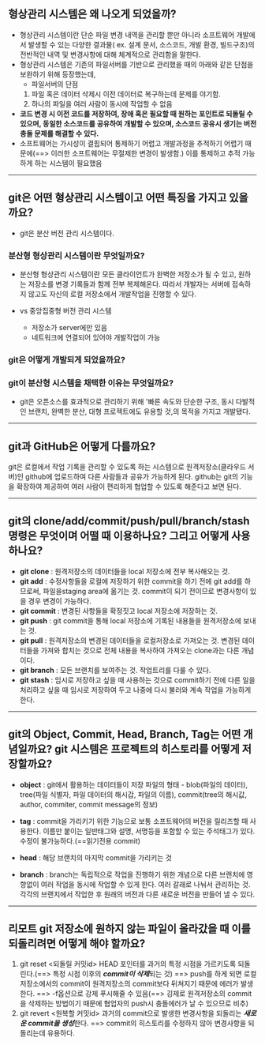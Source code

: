 ## 형상관리 시스템은 왜 나오게 되었을까?
* 형상관리 시스템이란 단순 파일 변경 내역을 관리할 뿐만 아니라 소프트웨어 개발에서 발생할 수 있는 다양한 결과물( ex. 설계 문서, 소스코드, 개발 환경, 빌드구조)의 전반적인 내역 및 변경사항에 대해 체계적으로 관리함을 말한다.
* 형상관리 시스템은 기존의 파일서버를 기반으로 관리했을 때의 아래와 같은 단점을 보완하기 위해 등장했는데,
  * 파일서버의 단점 
  1. 파일 혹은 데이터 삭제시 이전 데이터로 복구하는데 문제를 야기함.
  2. 하나의 파일을 여러 사람이 동시에 작업할 수 없음
* **코드 변경 시 이전 코드를 저장하여, 장애 혹은 필요할 때 원하는 포인트로 되돌릴 수 있으며, 동일한 소스코드를 공유하여 개발할 수 있으며, 소스코드 공유시 생기는 버전 충돌 문제를 해결할 수 있다.** 
* 소프트웨어는 가시성이 결핍되어 통제하기 어렵고 개발과정을 추적하기 어렵기 때문에(==> 이러한 소프트웨어는 무절제한 변경이 발생함.) 이를 통제하고 추적 가능하게 하는 시스템이 필요했음

***

## git은 어떤 형상관리 시스템이고 어떤 특징을 가지고 있을까요?
* git은 분산 버전 관리 시스템이다.

### 분산형 형상관리 시스템이란 무엇일까요?
* 분산형 형상관리 시스템이란 모든 클라이언트가 완벽한 저장소가 될 수 있고, 원하는 저장소를 변경 기록들과 함께 전부 복제해온다. 따라서 개발자는 서버에 접속하지 않고도 자신의 로컬 저장소에서 개발작업을 진행할 수 있다.

* vs 중앙집중형 버전 관리 시스템
  * 저장소가 server에만 있음
  * 네트워크에 연결되어 있어야 개발작업이 가능
  
### git은 어떻게 개발되게 되었을까요?
### git이 분산형 시스템을 채택한 이유는 무엇일까요?

* git은 오픈소스를 효과적으로 관리하기 위해 '빠른 속도와 단순한 구조, 동시 다발적인 브랜치, 완벽한 분산, 대형 프로젝트에도 유용할 것,의 목적을 가지고 개발됐다.

***

## git과 GitHub은 어떻게 다를까요?
git은 로컬에서 작업 기록을 관리할 수 있도록 하는 시스템으로 원격저장소(클라우드 서버)인 github에 업로드하여 다른 사람들과 공유가 가능하게 된다. github는 git의 기능을 확장하여 제공하여 여러 사람이 편리하게 협업할 수 있도록 해준다고 보면 된다.

***

## git의 clone/add/commit/push/pull/branch/stash 명령은 무엇이며 어떨 때 이용하나요? 그리고 어떻게 사용하나요?
* **git clone** : 원격저장소의 데이터들을 local 저장소에 전부 복사해오는 것.
* **git add** : 수정사항들을 로컬에 저장하기 위한 commit을 하기 전에 git add를 하므로써, 파일을staging area에 옮기는 것. commit이 되기 전이므로 변경사항이 있을 경우 변경이 가능하다.
* **git commit** : 변경된 사항들을 확정짓고 local 저장소에 저장하는 것.
* **git push** : git commit을 통해 local 저장소에 기록된 내용들을 원격저장소에 보내는 것.
* **git pull** : 원격저장소의 변경된 데이터들을 로컬저장소로 가져오는 것. 변경된 데이터들을 가져와 합치는 것으로 전체 내용을 복사하여 가져오는 clone과는 다른 개념이다.
* **git branch** : 모든 브랜치를 보여주는 것. 작업트리를 다룰 수 있다.
* **git stash** : 임시로 저장하고 싶을 때 사용하는 것으로 commit하기 전에 다른 일을 처리하고 싶을 때 임시로 저장하여 두고 나중에 다시 불러와 계속 작업을 가능하게 한다.

***

## git의 Object, Commit, Head, Branch, Tag는 어떤 개념일까요? git 시스템은 프로젝트의 히스토리를 어떻게 저장할까요?
* **object** : git에서 활용하는 데이터들이 저장
               파일의 형태 - blob(파일의 데이터), tree(파일 식별자, 파일 데이터의 해시갑, 파일의 이름), commit(tree의 해시값, author, commiter, commit message의 정보)
              
* **tag** : commit을 가리키기 위한 기능으로 보통 소프트웨어의 버전을 릴리즈할 때 사용한다.
            이름만 붙이는 일반태그와 설명, 서명등을 포함할 수 있는 주석태그가 있다.  
            수정이 불가능하다.(==읽기전용 commit)
* **head** : 해당 브랜치의 마지막 commit을 가리키는 것
* **branch** : branch는 독립적으로 작업을 진행하기 위한 개념으로 다른 브랜치에 영향없이 여러 작업을 동시에 작업할 수 있게 한다. 여러 갈래로 나눠서 관리하는 것. 각각의 브랜치에서 작업한 후 원래의 버전과 다른 새로운 버전을 만들어 낼 수 있다.

***

## 리모트 git 저장소에 원하지 않는 파일이 올라갔을 때 이를 되돌리려면 어떻게 해야 할까요?
1. git reset <되돌릴 커밋id>
   HEAD 포인터를 과거의 특정 시점을 가르키도록 되돌린다.(==> 특정 시점 이후의 ***commit이 삭제***되는 것)
   ==> push를 하게 되면 로컬저장소에서의 commit이 원격저장소의 commit보다 뒤쳐지기 때문에 에러가 발생한다.
   ==> -f옵션으로 강제 푸시해줄 수 있음(==> 깅제로 원격저장소의 commit을 삭제하는 방법이기 때문에 협업자의 push시 충돌에러가 날 수 있으므로 비추)
2. git revert <원복할 커밋id>
   과거의 commit으로 발생한 변경사항을 되돌리는 ***새로운 commit을 생성***한다.
   ==> commit의 히스토리를 수정하지 않아 변경사항을 되돌리는데 유용하다.
   
